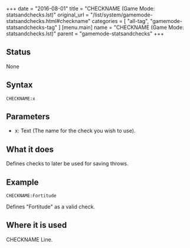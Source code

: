 +++
date = "2016-08-01"
title = "CHECKNAME (Game Mode: statsandchecks.lst)"
original_url = "/list/system/gamemode-statsandchecks.html#checkname"
categories = [ "all-tag", "gamemode-statsandchecks-tag" ]
[menu.main]
    name = "CHECKNAME (Game Mode: statsandchecks.lst)"
    parent = "gamemode-statsandchecks"
+++

## Status

None

## Syntax

`CHECKNAME:x`

## Parameters

-   x: Text (The name for the check you wish to use).



What it does
------------

Defines checks to later be used for saving throws.

Example
-------

`CHECKNAME:Fortitude`

Defines "Fortitude" as a valid check.

Where it is used
----------------

CHECKNAME Line.

